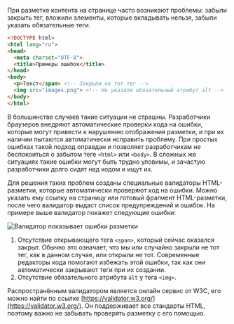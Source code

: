 
При разметке контента на странице часто возникают проблемы: забыли закрыть тег, вложили элементы, которые вкладывать нельзя, забыли указать обязательные теги.

```html
<!DOCTYPE html>
<html lang="ru">
<head>
  <meta charset="UTF-8">
  <title>Примеры ошибок</title>
</head>
<body>
  <p>Текст</span> <!-- Закрыли не тот тег -->
  <img src="images.png"> <!-- Не указали обязательный атрибут alt -->
</body>
</html>
```

В большинстве случаев такие ситуации не страшны. Разработчики браузеров внедряют автоматические проверки кода на ошибки, которые могут привести к нарушению отображения разметки, и при их наличии пытаются автоматически исправить проблему. При простых ошибках такой подход оправдан и позволяет разработчикам не беспокоиться о забытом теге `<html>` или `<body>`. В сложных же ситуациях такие ошибки могут быть трудно уловимы, и зачастую разработчики долго сидят над кодом и ищут их.

Для решения таких проблем созданы специальные валидаторы HTML-разметки, которые автоматически проверяют код на ошибки. Можно указать ему ссылку на страницу или готовый фрагмент HTML-разметки, после чего валидатор выдаст список предупреждений и ошибок. На примере выше валидатор покажет следующие ошибки:

![Валидатор показывает ошибки разметки](https://i.imgur.com/HxXGxQS.png)

1. Отсутствие открывающего тега `<span>`, который сейчас оказался закрыт. Обычно это означает, что мы или случайно закрыли не тот тег, как в данном случае, или открыли не тот. Современные редакторы кода помогают избежать этой ошибки, так как они автоматически закрывают теги при их создании.
2. Отсутствие обязательного атрибута `alt` у тега `<img>`.

Распространённым валидатором является онлайн сервис от W3C, его можно найти по ссылке [https://validator.w3.org/](https://validator.w3.org/). Он поддерживает все стандарты HTML, поэтому важно не забывать проверять разметку с его помощью.
